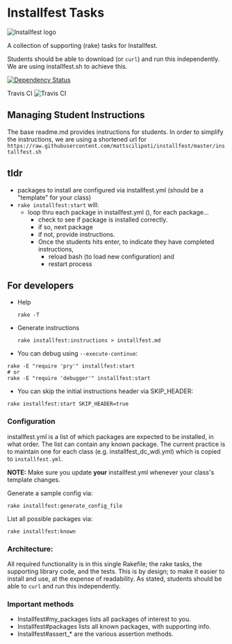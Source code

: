 # Installfest Tasks

![Installfest logo](installfest_logo.png)

A collection of supporting (rake) tasks for Installfest.

Students should be able to download (or `curl`) and run this independently.  We are using installfest.sh to achieve this.

[![Dependency Status](https://gemnasium.com/mattscilipoti/installfest.svg)](https://gemnasium.com/mattscilipoti/installfest)

Travis CI ![Travis CI](https://travis-ci.org/mattscilipoti/installfest.svg?branch=master)


## Managing Student Instructions

The base readme.md provides instructions for students.
In order to simplify the instructions, we are using a shortened url for `https://raw.githubusercontent.com/mattscilipoti/installfest/master/installfest.sh`

## tldr
- packages to install are configured via installfest.yml (should be a "template" for your class)
- `rake installfest:start` will:
   - loop thru each package in installfest.yml (), for each package...
     - check to see if package is installed correctly.
     - if so, next package
     - if not, provide instructions.  
      - Once the students hits enter, to indicate they have completed instructions,
        - reload bash (to load new configuration) and
        - restart process


## For developers

- Help
  ```
  rake -T
  ```

- Generate instructions
  ```
  rake installfest:instructions > installfest.md
  ```

- You can debug using `--execute-continue`:
```
rake -E "require 'pry'" installfest:start
# or
rake -E "require 'debugger'" installfest:start
```

- You can skip the initial instructions header via SKIP_HEADER:
```
rake installfest:start SKIP_HEADER=true
```


### Configuration

installfest.yml is a list of which packages are expected to be installed, in what order.  The list can contain any known package.  The current practice is to maintain one for each class (e.g. installfest_dc_wdi.yml) which is copied to `installfest.yml`.

**NOTE:** Make sure you update **your** installfest.yml whenever your class's template changes.

Generate a sample config via:

    rake installfest:generate_config_file

List all possible packages via:

    rake installfest:known



### Architecture:
All required functionality is in this single Rakefile;
the rake tasks, the supporting library code, and the tests.
This is by design; to make it easier to install and use, at the expense of readability.  As stated, students should be able to `curl` and run this independently.  

### Important methods
- Installfest#my_packages lists all packages of interest to you.
- Installfest#packages lists all known packages, with supporting info.
- Installfest#assert_* are the various assertion methods.
